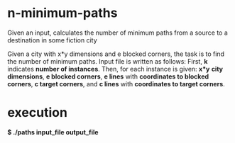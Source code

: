 # n-minimum-paths
Given an input, calculates the number of minimum paths from a source to a destination in some fiction city

Given a city with x\*y dimensions and e blocked corners, the task is to find the number of minimum paths.
Input file is written as follows:
First, __k__ indicates __number of instances__.
Then, for each instance is given: __x\*y__ __city dimensions__, __e blocked corners__, __e lines__ with __coordinates to blocked corners__, __c target corners__, and __c lines__ with __coordinates to target corners__.

# execution
__$ ./paths input\_file output\_file__
